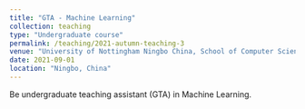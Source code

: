 ```yaml
---
title: "GTA - Machine Learning"
collection: teaching
type: "Undergraduate course"
permalink: /teaching/2021-autumn-teaching-3
venue: "University of Nottingham Ningbo China, School of Computer Science"
date: 2021-09-01
location: "Ningbo, China"
---
```


Be undergraduate teaching assistant (GTA) in Machine Learning.

